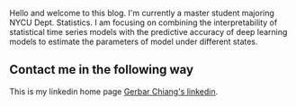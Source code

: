 Hello and welcome to this blog. I'm currently a master student majoring NYCU Dept. Statistics.
I am focusing on combining the interpretability of statistical time series models with the predictive accuracy of deep learning models to estimate the parameters of model under different states.

## Contact me in the following way

This is my linkedin home page [Gerbar Chiang's linkedin](www.linkedin.com/in/gerbar-chiang-a64b352b7).

